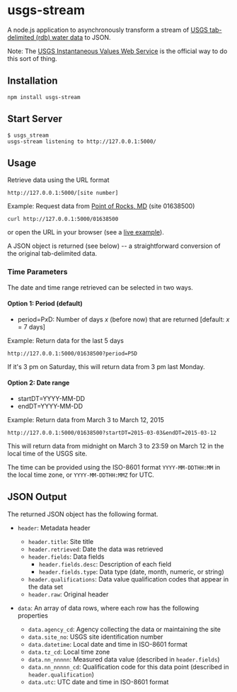 usgs-stream
===========

A node.js application to asynchronously transform a stream of
[USGS tab-delimited (rdb) water data][1] to JSON.

Note: The [USGS Instantaneous Values Web Service][2] is the official
way to do this sort of thing.

Installation
------------

    npm install usgs-stream

Start Server
------------

    $ usgs_stream
    usgs-stream listening to http://127.0.0.1:5000/

Usage
-----

Retrieve data using the URL format

    http://127.0.0.1:5000/[site number]

Example: Request data from [Point of Rocks, MD][3] (site 01638500)

    curl http://127.0.0.1:5000/01638500

or open the URL in your browser (see a [live example][4]).

A JSON object is returned (see below) -- a straightforward conversion
of the original tab-delimited data.

### Time Parameters ###

The date and time range retrieved can be selected in two ways.

#### Option 1: Period (default) ####

* period=P*x*D: Number of days *x* (before now) that are returned
  [default: *x* = 7 days]

Example: Return data for the last 5 days

    http://127.0.0.1:5000/01638500?period=P5D

If it's 3 pm on Saturday, this will return data from 3 pm last Monday.

#### Option 2: Date range ####

* startDT=YYYY-MM-DD
* endDT=YYYY-MM-DD

Example: Return data from March 3 to March 12, 2015

    http://127.0.0.1:5000/01638500?startDT=2015-03-03&endDT=2015-03-12

This will return data from midnight on March 3 to 23:59 on March 12
in the local time of the USGS site.

The time can be provided using the ISO-8601 format `YYYY-MM-DDTHH:MM`
in the local time zone, or `YYYY-MM-DDTHH:MMZ` for UTC.

JSON Output
-----------

The returned JSON object has the following format.

* `header`: Metadata header
    - `header.title`: Site title
    - `header.retrieved`: Date the data was retrieved
    - `header.fields`: Data fields
        + `header.fields.desc`: Description of each field
        + `header.fields.type`: Data type (date, month, numeric, or string)
    - `header.qualifications`: Data value qualification codes that appear in the data set
    - `header.raw`: Original header

* `data`: An array of data rows, where each row has the following properties
    - `data.agency_cd`: Agency collecting the data or maintaining the site
    - `data.site_no`: USGS site identification number
    - `data.datetime`: Local date and time in ISO-8601 format
    - `data.tz_cd`: Local time zone
    - `data.nn_nnnnn`: Measured data value (described in `header.fields`)
    - `data.nn_nnnnn_cd`: Qualification code for this data point (described in `header.qualification`)
    - `data.utc`: UTC date and time in ISO-8601 format


[1]: http://help.waterdata.usgs.gov/faq/about-tab-delimited-output
[2]: http://waterservices.usgs.gov/rest/IV-Service.html
[3]: http://waterdata.usgs.gov/nwis/uv?site_no=01638500
[4]: http://usgs-stream.bitangler.com/01638500
